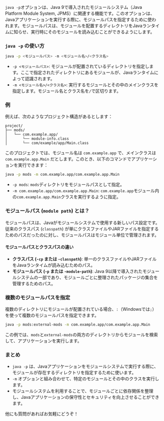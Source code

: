 `java -p`オプションは、Java 9で導入されたモジュールシステム（Java Platform Module System, JPMS）に関連する機能です。このオプションは、Javaアプリケーションを実行する際に、モジュールパスを指定するために使われます。モジュールパスは、モジュールを配置するディレクトリをJavaランタイムに知らせ、実行時にそのモジュールを読み込むことができるようにします。

### `java -p` の使い方

```bash
java -p <モジュールパス> -m <モジュール名>/<クラス名>
```

- `-p <モジュールパス>`: モジュールが配置されているディレクトリを指定します。ここで指定されたディレクトリにあるモジュールが、Javaランタイムによって認識されます。
- `-m <モジュール名>/<クラス名>`: 実行するモジュールとその中のメインクラスを指定します。モジュール名とクラス名を`/`で区切ります。

### 例

例えば、次のようなプロジェクト構造があるとします：

```
project/
├── mods/
│   └── com.example.app/
│       └── module-info.class
│       └── com/example/app/Main.class
```

このプロジェクトでは、モジュール名は `com.example.app` で、メインクラスは `com.example.app.Main` だとします。このとき、以下のコマンドでアプリケーションを実行できます：

```bash
java -p mods -m com.example.app/com.example.app.Main
```

- `-p mods`: `mods`ディレクトリをモジュールパスとして指定。
- `-m com.example.app/com.example.app.Main`: `com.example.app`モジュール内の`com.example.app.Main`クラスを実行するように指定。

### モジュールパス (`module path`) とは？

モジュールパスは、Javaがモジュールシステムで使用する新しいパス設定です。従来のクラスパス (`classpath`) が単にクラスファイルやJARファイルを指定するためのパスだったのに対し、モジュールパスはモジュール単位で管理されます。

#### モジュールパスとクラスパスの違い
- **クラスパス (`-cp` または `-classpath`)**: 単一のクラスファイルやJARファイルをJavaランタイムが読み込むためのパス。
- **モジュールパス (`-p` または `-module-path`)**: Java 9以降で導入されたモジュールシステムの一部であり、モジュールごとに整理されたパッケージの集合を管理するためのパス。

### 複数のモジュールパスを指定

複数のディレクトリにモジュールが配置されている場合、`:`（Windowsでは`;`）を使って複数のモジュールパスを指定できます。

```bash
java -p mods:external-mods -m com.example.app/com.example.app.Main
```

この例では、`mods`と`external-mods`の両方のディレクトリからモジュールを検索して、アプリケーションを実行します。

### まとめ

- `java -p` は、Javaアプリケーションをモジュールシステムで実行する際に、モジュールが存在するディレクトリを指定するために使います。
- `-m` オプションと組み合わせて、特定のモジュールとその中のクラスを実行します。
- モジュールシステムを利用することで、モジュールごとに依存関係を整理し、Javaアプリケーションの保守性とセキュリティを向上させることができます。

他にも質問があればお気軽にどうぞ！
